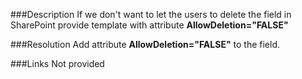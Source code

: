 ﻿<properties 
	pageTitle="RESP515107: Prevent field from deletion" 
    pageName="resp515107"
    parentPageId="xml"
/>

###Description
If we don't want to let the users to delete the field in SharePoint provide template with attribute **AllowDeletion="FALSE"**

###Resolution
Add attribute **AllowDeletion="FALSE"** to the field.

###Links
Not provided